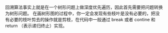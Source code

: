回溯算法事实上就是在一个树形问题上做深度优先遍历，因此首先需要把问题转换为树形问题。
在画树形图的过程中，你一定会发现有些枝叶是没有必要的，把没有必要的枝叶剪去的操作就是剪枝，在代码中一般通过 break 或者 contine 和 return （表示递归终止）实现。
~~~~~~~~~~~~